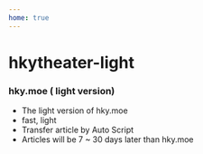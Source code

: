 ```yaml
---
home: true
---
```

# hkytheater-light
### hky.moe ( light version)

 - The light version of hky.moe
 - fast, light
 - Transfer article by Auto Script
 - Articles will be 7 ~ 30 days later than hky.moe
